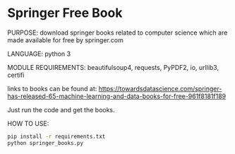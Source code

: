 # Springer Free Book

PURPOSE: download springer books related to computer science which are made available for free by springer.com

LANGUAGE: python 3

MODULE REQUIREMENTS: beautifulsoup4, requests, PyPDF2, io, urllib3, certifi

links to books can be found at: https://towardsdatascience.com/springer-has-released-65-machine-learning-and-data-books-for-free-961f8181f189

Just run the code and get the books.

HOW TO USE:
```bash
pip install -r requirements.txt
python springer_books.py
```
